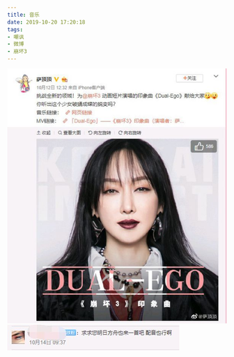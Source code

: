 ```yaml
---
title: 音乐
date: 2019-10-20 17:20:18
tags:
- 嘲讽
- 微博
- 崩坏3
---
```

![](2019-10-20-17-20/01.jpg)
![](2019-10-20-17-20/02.jpg)
